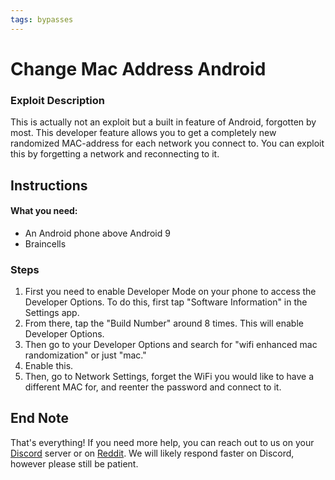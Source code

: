 ```yaml
---
tags: bypasses
---
```

# Change Mac Address Android

### Exploit Description
This is actually not an exploit but a built in feature of Android, forgotten by most. This developer feature allows you to get a completely new randomized MAC-address for each network you connect to. You can exploit this by forgetting a network and reconnecting to it.

## Instructions
#### What you need:
- An Android phone above Android 9
- Braincells

### Steps
1. First you need to enable Developer Mode on your phone to access the Developer Options. To do this, first tap "Software Information" in the Settings app.
2. From there, tap the "Build Number" around 8 times. This will enable Developer Options.
3. Then go to your Developer Options and search for "wifi enhanced mac randomization" or just "mac."
4. Enable this.
5. Then, go to Network Settings, forget the WiFi you would like to have a different MAC for, and reenter the password and connect to it.

## End Note
That's everything! If you need more help, you can reach out to us on your [Discord](https://discord.gg/elude) server or on [Reddit](https://reddit.com/r/sneakersneet). We will likely respond faster on Discord, however please still be patient.